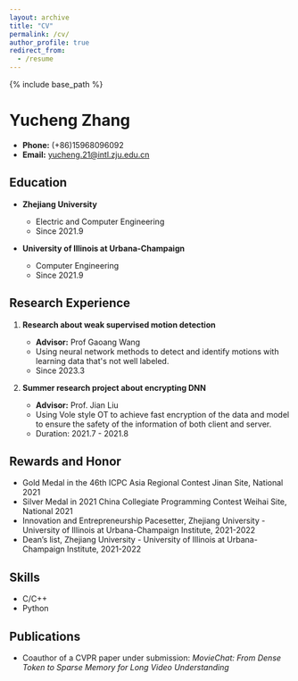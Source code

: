 ```yaml
---
layout: archive
title: "CV"
permalink: /cv/
author_profile: true
redirect_from:
  - /resume
---
```


{% include base_path %}

# Yucheng Zhang

- **Phone:** (+86)15968096092
- **Email:** yucheng.21@intl.zju.edu.cn

## Education

- **Zhejiang University**
  - Electric and Computer Engineering
  - Since 2021.9

- **University of Illinois at Urbana-Champaign**
  - Computer Engineering
  - Since 2021.9

## Research Experience

1. **Research about weak supervised motion detection**
   - **Advisor:** Prof Gaoang Wang
   - Using neural network methods to detect and identify motions with learning data that's not well labeled.
   - Since 2023.3

2. **Summer research project about encrypting DNN**
   - **Advisor:** Prof. Jian Liu
   - Using Vole style OT to achieve fast encryption of the data and model to ensure the safety of the information of both client and server.
   - Duration: 2021.7 - 2021.8

## Rewards and Honor

- Gold Medal in the 46th ICPC Asia Regional Contest Jinan Site, National 2021
- Silver Medal in 2021 China Collegiate Programming Contest Weihai Site, National 2021
- Innovation and Entrepreneurship Pacesetter, Zhejiang University - University of Illinois at Urbana-Champaign Institute, 2021-2022
- Dean’s list, Zhejiang University - University of Illinois at Urbana-Champaign Institute, 2021-2022

## Skills

- C/C++
- Python

## Publications

- Coauthor of a CVPR paper under submission: *MovieChat: From Dense Token to Sparse Memory for Long Video Understanding*

